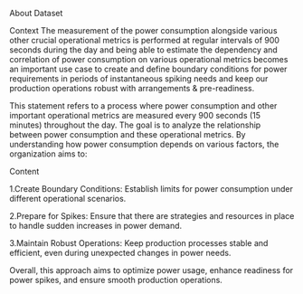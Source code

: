 About Dataset

Context
The measurement of the power consumption alongside various other crucial operational metrics is performed at regular intervals of 900 seconds during the day and being able to estimate the dependency and correlation of power consumption on various operational metrics becomes an important use case to create and define boundary conditions for power requirements in periods of instantaneous spiking needs and keep our production operations robust with arrangements & pre-readiness.

This statement refers to a process where power consumption and other important operational metrics are measured every 900 seconds (15 minutes) throughout the day. The goal is to analyze the relationship between power consumption and these operational metrics. By understanding how power consumption depends on various factors, the organization aims to:

Content

1.Create Boundary Conditions: Establish limits for power consumption under different operational scenarios.

2.Prepare for Spikes: Ensure that there are strategies and resources in place to handle sudden increases in power demand.

3.Maintain Robust Operations: Keep production processes stable and efficient, even during unexpected changes in power needs.

Overall, this approach aims to optimize power usage, enhance readiness for power spikes, and ensure smooth production operations.
